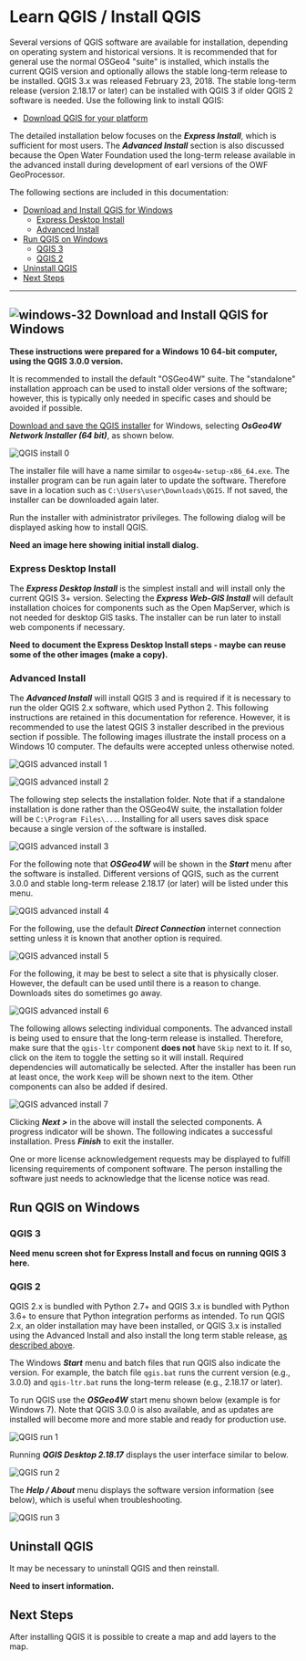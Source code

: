 # Learn QGIS / Install QGIS #

Several versions of QGIS software are available for installation, depending on operating system and
historical versions.  It is recommended that for general use the normal OSGeo4 "suite"
is installed, which installs the current QGIS version and optionally allows the stable long-term release to be installed.
QGIS 3.x was released February 23, 2018.
The stable long-term release (version 2.18.17 or later) can be installed with QGIS 3 if older QGIS 2 software is needed.
Use the following link to install QGIS:

* [Download QGIS for your platform](http://www.qgis.org/en/site/forusers/download.html)

The detailed installation below focuses on the ***Express Install***, which is sufficient for most users.
The ***Advanced Install*** section is also discussed because the Open Water Foundation
used the long-term release available in the advanced install during development of earl
versions of the OWF GeoProcessor.

The following sections are included in this documentation:

* [Download and Install QGIS for Windows](#download-and-install-qgis-for-windows)
	+ [Express Desktop Install](#express-desktop-install)
	+ [Advanced Install](#advanced-install)
* [Run QGIS on Windows](#run-qgis-on-windows)
	+ [QGIS 3](qgis-3)
	+ [QGIS 2](#qgis-2)
* [Uninstall QGIS](#uninstall-qgis)
* [Next Steps](#next-steps)

--------------------

## ![windows-32](../images/windows-32.png) Download and Install QGIS for Windows ##

**These instructions were prepared for a Windows 10 64-bit computer, using the QGIS 3.0.0 version.**

It is recommended to install the default "OSGeo4W" suite.
The "standalone" installation approach can be used to install older versions of the software;
however, this is typically only needed in specific cases and should be avoided if possible.

[Download and save the QGIS installer](http://www.qgis.org/en/site/forusers/download.html) for Windows,
selecting ***OsGeo4W Network Installer (64 bit)***, as shown below.

![QGIS install 0](images/qgis-install-0.png)

The installer file will have a name similar to `osgeo4w-setup-x86_64.exe`.
The installer program can be run again later to update the software.
Therefore save in a location such as `C:\Users\user\Downloads\QGIS`.
If not saved, the installer can be downloaded again later.

Run the installer with administrator privileges.
The following dialog will be displayed asking how to install QGIS.

**Need an image here showing initial install dialog.**

### Express Desktop Install ###

The ***Express Desktop Install*** is the simplest install and will install only the current QGIS 3+ version.
Selecting the ***Express Web-GIS Install*** will default installation choices for components
such as the Open MapServer, which is not needed for desktop GIS tasks.
The installer can be run later to install web components if necessary.

**Need to document the Express Desktop Install steps - maybe can reuse some of the other images (make a copy).**

### Advanced Install ###

The ***Advanced Install*** will install QGIS 3 and is required if it is necessary to run the older QGIS 2.x software, which used Python 2.
This following instructions are retained in this documentation for reference.
However, it is recommended to use the latest QGIS 3 installer described in the previous section if possible.
The following images illustrate the install process on a Windows 10 computer.
The defaults were accepted unless otherwise noted.

![QGIS advanced install 1](images/qgis-advanced-install-1.png)

![QGIS advanced install 2](images/qgis-advanced-install-2.png)

The following step selects the installation folder.
Note that if a standalone installation is done rather than the OSGeo4W suite,
the installation folder will be `C:\Program Files\...`.
Installing for all users saves disk space because a single version of the software is installed.

![QGIS advanced install 3](images/qgis-advanced-install-3.png)

For the following note that ***OSGeo4W*** will be shown in the ***Start*** menu after the software is installed.
Different versions of QGIS, such as the current 3.0.0 and stable long-term release 2.18.17 (or later)
will be listed under this menu.

![QGIS advanced install 4](images/qgis-advanced-install-4.png)

For the following, use the default ***Direct Connection*** internet connection setting unless it is
known that another option is required.

![QGIS advanced install 5](images/qgis-advanced-install-5.png)

For the following, it may be best to select a site that is physically closer.
However, the default can be used until there is a reason to change.
Downloads sites do sometimes go away.

![QGIS advanced install 6](images/qgis-advanced-install-6.png)

The following allows selecting individual components.
The advanced install is being used to ensure that the long-term release is installed.
Therefore, make sure that the `qgis-ltr` component **does not** have `Skip` next to it.
If so, click on the item to toggle the setting so it will install.
Required dependencies will automatically be selected.
After the installer has been run at least once, the work `Keep` will be shown next to the item.
Other components can also be added if desired.

![QGIS advanced install 7](images/qgis-advanced-install-7.png)

Clicking ***Next >*** in the above will install the selected components.
A progress indicator will be shown.
The following indicates a successful installation.
Press ***Finish*** to exit the installer.

One or more license acknowledgement requests may be displayed to
fulfill licensing requirements of component software.
The person installing the software just needs to acknowledge that the license notice was read.

## Run QGIS on Windows ##

### QGIS 3 ###

**Need menu screen shot for Express Install and focus on running QGIS 3 here.**

### QGIS 2 ###

QGIS 2.x is bundled with Python 2.7+ and QGIS 3.x is bundled with Python 3.6+ to
ensure that Python integration performs as intended.
To run QGIS 2.x, an older installation may have been installed,
or QGIS 3.x is installed using the Advanced Install and also install the long term stable release,
[as described above](#advanced-install).
 
The Windows ***Start*** menu and batch files that run QGIS also indicate the version.
For example, the batch file `qgis.bat` runs the current version (e.g., 3.0.0) and
`qgis-ltr.bat` runs the long-term release (e.g., 2.18.17 or later).

To run QGIS use the ***OSGeo4W*** start menu shown below (example is for Windows 7).
Note that QGIS 3.0.0 is also available, and as updates are installed will become more and more stable
and ready for production use.

![QGIS run 1](images/qgis2-run-1.png)

Running ***QGIS Desktop 2.18.17*** displays the user interface similar to below.

![QGIS run 2](images/qgis2-run-2.png)

The ***Help / About*** menu displays the software version information (see below),
which is useful when troubleshooting.

![QGIS run 3](images/qgis2-run-3.png)

## Uninstall QGIS ##

It may be necessary to uninstall QGIS and then reinstall.

**Need to insert information.**

## Next Steps ##

After installing QGIS it is possible to create a map and add layers to the map.
